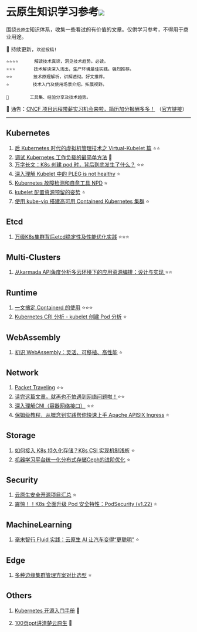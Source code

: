 # 云原生知识学习参考![](https://visitor-badge.glitch.me/badge?page_id=kerthcet.Blogs-CloudNative)
围绕`云原生`知识体系，收集一些看过的有价值的文章。仅供学习参考，不得用于商业用途。

🌱 持续更新，`欢迎投稿!`

    ⭐️⭐️⭐️⭐️️️️ ️️️     解读技术真谛，洞见技术趋势。必读。
    ⭐️⭐️⭐️       技术解读深入浅出，生产环境最佳实践。强烈推荐。
    ⭐️⭐️️️️        技术原理解析，讲解透彻。好文推荐。
    ⭐️️️️         技术入门及使用场景介绍。拓展视野。

    🌛 ️       工具集、经验分享及技术趋势。

🎉 通告：[CNCF 项目远程带薪实习机会来啦，简历加分报酬多多！](https://mp.weixin.qq.com/s/wQyMTtw7VPpm04XhiPLltg) （[官方链接](https://github.com/cncf/mentoring/blob/main/lfx-mentorship/2021/03-Fall/README.md#timeline)）

--------------------------------------------------------

## Kubernetes
1. [后 Kubernetes 时代的虚拟机管理技术之 Virtual-Kubelet 篇](https://mp.weixin.qq.com/s/Gn4O-NxVbVuagrc4uOO1RA) ⭐️⭐️
2. [调试 Kubernetes 工作负载的最简单方法](https://mp.weixin.qq.com/s/Wi7eo2hJ7TNqu_UnHvx5pg) 🌛
3. [万字长文：K8s 创建 pod 时，背后到底发生了什么？](https://mp.weixin.qq.com/s/HjoU_RKBQKPCQPEQZ_fBNA) ⭐️⭐️
4. [深入理解 Kubelet 中的 PLEG is not healthy](https://fuckcloudnative.io/posts/understanding-the-pleg-is-not-healthy/) ⭐️
5. [Kubernetes 故障检测和自愈工具 NPD](https://mp.weixin.qq.com/s/n-t_hoo7CNTLLsjyiVD_jQ) ⭐️
6. [kubelet 配置资源预留的姿势](https://mp.weixin.qq.com/s/Wg9o59wvHkQV_euihCkOjw) ⭐️
7. [使用 kube-vip 搭建高可用 Containerd Kubernetes 集群](https://mp.weixin.qq.com/s/ypIObV4ARzo-DOY81EDc_Q) ️⭐️

## Etcd
1. [万级K8s集群背后etcd稳定性及性能优化实践](https://mp.weixin.qq.com/s/78feo0dYKcvMAv84Q24zuw) ⭐️⭐️⭐️

## Multi-Clusters
1. [从karmada API角度分析多云环境下的应用资源编排：设计与实现
](https://zhuanlan.zhihu.com/p/407990257?utm_source=wechat_session&utm_medium=social&utm_oi=46685577281536&utm_content=group2_article&utm_campaign=shareopn&wechatShare=1&s_r=0) ⭐️⭐️
## Runtime
1. [一文搞定 Containerd 的使用](https://mp.weixin.qq.com/s/--t74RuFGMmTGl2IT-TFrg) ⭐️⭐️⭐️
2. [Kubernetes CRI 分析 - kubelet 创建 Pod 分析](https://mp.weixin.qq.com/s/AG6H_mPuTu6-_ISQWu3YHw?forceh5=1) ⭐️

## WebAssembly
1. [初识 WebAssembly：灵活、可移植、高性能](https://mp.weixin.qq.com/s/sfuXGhDSCNxfElx55aboew) ⭐️

## Network
1. [Packet Traveling](https://www.practicalnetworking.net/series/packet-traveling/packet-traveling/) ⭐️⭐️
2. [读完这篇文章，就再也不怕遇到网络问题啦！](https://mp.weixin.qq.com/s/Tnerf7M_a6HUC4ucaOWzeg)⭐️⭐️
3. [深入理解CNI（容器网络接口）](https://mp.weixin.qq.com/s/TpE7ZFh-b1HXvq9HyMZ17g) ⭐️⭐️
4. [保姆级教程，从概念到实践帮你快速上手 Apache APISIX Ingress](https://mp.weixin.qq.com/s/PixbW7-sddyU8MIvL1FBYA) ⭐️

## Storage
1. [如何接入 K8s 持久化存储？K8s CSI 实现机制浅析](https://mp.weixin.qq.com/s/HZhe8a7MHehs6sBOE0ck6Q) ⭐️
2. [机器学习平台统一化分布式存储Ceph的进阶优化](https://mp.weixin.qq.com/s/TiBbmjW-YW0tx2nStI4XBA) ⭐️


## Security
1. [云原生安全开源项目汇总](https://mp.weixin.qq.com/s/y7Et96lahN9raRlIzB3dCg) ⭐️
2. [震惊！！K8s 全面升级 Pod 安全特性：PodSecurity (v1.22)](https://mp.weixin.qq.com/s/7qcVmYVOdi8OjbKnnURmLg) ⭐️

## MachineLearning
1. [毫末智行 Fluid 实践：云原生 AI 让汽车变得“更聪明”](https://mp.weixin.qq.com/s/rvRUhNqM9Xq0PLDbtq62uw) ⭐️

## Edge
1. [多种边缘集群管理方案对比选型](https://mp.weixin.qq.com/s/DnOvI-77jivQTmEiYkg6WQ) ⭐️

## Others
1. [Kubernetes 开源入门手册](https://mp.weixin.qq.com/s?__biz=MzU3NDk5Nzc2OQ==&mid=2247484024&idx=1&sn=8e3d8ba79589d1078f2e0908f7b30014&scene=19#wechat_redirect) 🌛

2. [100页ppt讲清楚云原生](https://mp.weixin.qq.com/s?__biz=MzIxMzEzMjM5NQ==&mid=2651053870&idx=1&sn=e88f8a63230f0abfb04cc88cdd8b566a&chksm=8c4c0a2abb3b833cd80374bfb8d9856e3a3f39deaa0265fa3d7a98327100fa74d0f8879bdc84&mpshare=1&scene=24&srcid=0830dIMYzFrpnjepmqz0Ts1K&sharer_sharetime=1630336996565&sharer_shareid=0bb4683a13715ef82bbb3b451a6e46ef&key=ad5be9c1f718c28a9a0be16cbedfa1efba1bf32c48b6e5a51901b05623873f5e9bc61cd76a4e895cb1518de5398e709ee532284f2d154089ad83a34e05a4e3195754612048f21ac9bf02f1af7b08b7a9a423d9ec3ba1fb97858f8864373e1535aa6df21b87df12c4ef8552cb04f00f53af690c70747da363dd6250ae59cba272&ascene=1&uin=MTQ4NTIyNTc1&devicetype=Windows+10+x64&version=3.1.8.90238&lang=zh_CN&exportkey=ARsgG0iR6n%2BE8A0O3vRba2o%3D&pass_ticket=asNQx57i3kOEp7K3jPghFo1jgpAQQkH1hAZyH3y5H2x%2BBPY7VTIrLiICEQXFE4II&wx_header=0&fontgear=2&st=3A5D02BE82E6A329D94465DA6AA1D7EF2C97CA6EB1167E75B0693501849F114700BA18735878492F04A5A1C9A99AC8F939E6C44D2E95C35A2D18E343B27A3075870B45E2790945F2CB19E4BA1BBE50C488447A8CF2EC7E49C201237B7906C34102784F000A930D30609F592F0F8E6B267A15C411733F0ABF8F735EDD13C68584C89F097FD4AFD6E380BEB76E9801E7A40A8F5F5EC827D8906218F144278D72A1167BA2B1A205FD66ED7E1490418AA2A80DF2923444FFCE877B065463C973B9FA&vid=1688850321012740&cst=4BDAD13415AA3D878C349F750D34999F1D9561AA6D66EE0EFC49E66D66A098D42F246FA7C555F44AFB32215FAE6EF06A&deviceid=4154b5fc-6a27-4ed7-9d18-df36a1acc76b&platform=mac) 🌛

